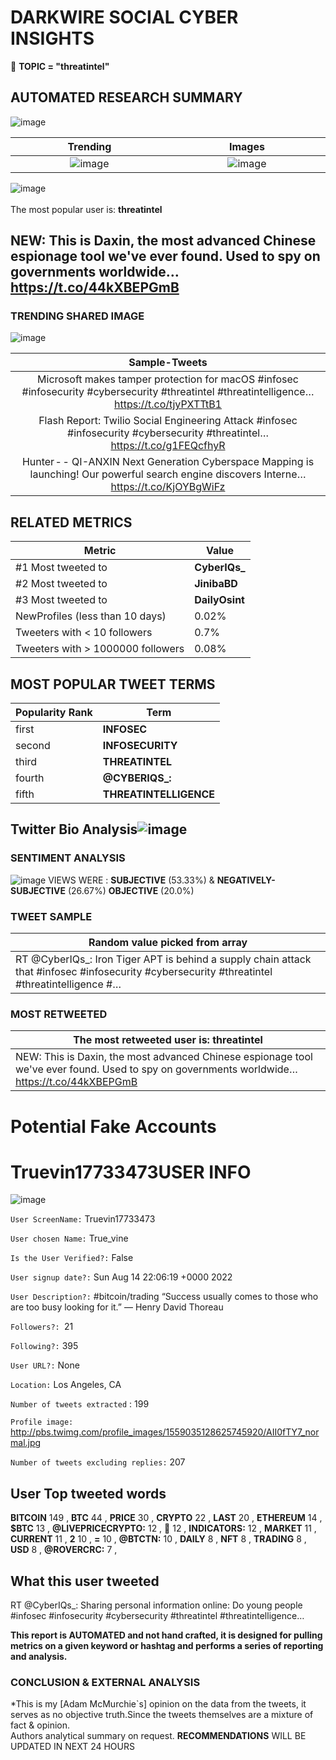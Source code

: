 # DARKWIRE SOCIAL CYBER INSIGHTS 
&#x1F34E; **TOPIC = "threatintel"**

## AUTOMATED RESEARCH SUMMARY
  ![image](darkLogo.png)   

|  Trending  |   Images | 
:-------------------------:|:-------------------------:
|  ![image](assets/threatintel/imageFile0.jpg)     <img width=200/> | ![image](assets/threatintel/imageFile1.jpg) <img width=200/> |   
 
 
![image](assets/threatintel/TWEETS.png)
<br></br>
The most popular user is: **threatintel**  
 

## NEW: This is Daxin, the most advanced Chinese espionage tool we've ever found. Used to spy on governments worldwide… https://t.co/44kXBEPGmB 

  




### TRENDING SHARED IMAGE

![image](assets/threatintel/twitterPostedImage.png)



|                **Sample-Tweets**        |
| :-------------: |
| Microsoft makes tamper protection for macOS #infosec #infosecurity #cybersecurity #threatintel #threatintelligence… https://t.co/tjyPXTTtB1 |
| Flash Report: Twilio Social Engineering Attack #infosec #infosecurity #cybersecurity #threatintel… https://t.co/g1FEQcfhyR |
| Hunter - - QI-ANXIN Next Generation Cyberspace Mapping is launching!  Our powerful search engine discovers Interne… https://t.co/KjOYBgWiFz |

## RELATED METRICS<br>
| Metric | Value |
| ------------- | ------------- |
| #1 Most tweeted to  | **CyberIQs_** |
| #2 Most tweeted to  | **JinibaBD** |
| #3 Most tweeted to  | **DailyOsint** |
| NewProfiles (less than 10 days) | 0.02%  |
| Tweeters with < 10 followers  | 0.7%|
| Tweeters with > 1000000 followers  | 0.08%  |



## MOST POPULAR TWEET TERMS 


| Popularity Rank  | Term |
| ------------- | ------------- |
| first  | **INFOSEC**  |
| second  | **INFOSECURITY**  |
| third  | **THREATINTEL** |
| fourth  | **@CYBERIQS_:**  |
| fifth  | **THREATINTELLIGENCE**  |


## Twitter Bio Analysis![image](assets/threatintel/BIO.png)
### SENTIMENT ANALYSIS
![image](assets/threatintel/sentiment.png)
VIEWS WERE : **SUBJECTIVE**  (53.33%) & **NEGATIVELY-SUBJECTIVE** (26.67%) **OBJECTIVE** (20.0%)

### TWEET SAMPLE 
| Random value picked from array |
| ------------- |
|RT @CyberIQs_: Iron Tiger APT is behind a supply chain attack that #infosec #infosecurity #cybersecurity #threatintel #threatintelligence #… |

### MOST RETWEETED 

| The most retweeted user is: **threatintel**  |
| ------------- |
| NEW: This is Daxin, the most advanced Chinese espionage tool we've ever found. Used to spy on governments worldwide… https://t.co/44kXBEPGmB |

# Potential Fake Accounts
 
# Truevin17733473USER INFO
![image](http://pbs.twimg.com/profile_images/1559035128625745920/AII0fTY7_normal.jpg)
 
`User ScreenName:` Truevin17733473 
 
`User chosen Name:` True_vine 
 
`Is the User Verified?:` False 
 
`User signup date?:` Sun Aug 14 22:06:19 +0000 2022 
 
`User Description?:` #bitcoin/trading
“Success usually comes to those who are too busy looking for it.” — Henry David Thoreau 
 
`Followers?: `21 
 
`Following?:` 395 
 
`User URL?:` None 
 
`Location:` Los Angeles, CA 
 
`Number of tweets extracted`  : 199 
 
`Profile image:` http://pbs.twimg.com/profile_images/1559035128625745920/AII0fTY7_normal.jpg 
 
`Number of tweets excluding replies:` 207 
 

 

 
## User Top tweeted words 
 
**BITCOIN** 149 , **BTC** 44 , **PRICE** 30 , **CRYPTO** 22 , **LAST** 20 , **ETHEREUM** 14 , **$BTC** 13 , **@LIVEPRICECRYPTO:** 12 , **🚀** 12 , **INDICATORS:** 12 , **MARKET** 11 , **CURRENT** 11 , **2** 10 , **=** 10 , **@BTCTN:** 10 , **DAILY** 8 , **NFT** 8 , **TRADING** 8 , **USD** 8 , **@ROVERCRC:** 7 , 
 
## What this user tweeted
 
RT @CyberIQs_: Sharing personal information online: Do young people #infosec #infosecurity #cybersecurity #threatintel #threatintelligence…
 

<b> This report is AUTOMATED and not hand crafted, it is designed for pulling metrics on a given keyword or hashtag and performs a series of reporting and analysis.</b>  
### CONCLUSION & EXTERNAL ANALYSIS

*This is my [Adam McMurchie`s] opinion on the data from the tweets, it serves as no objective truth.Since the tweets themselves are a mixture of fact & opinion.<br>
Authors analytical summary on request.
**RECOMMENDATIONS** WILL BE UPDATED IN NEXT  24 HOURS <br>